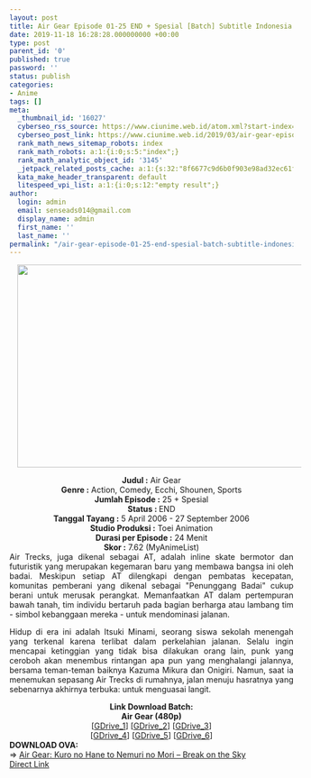 ```yaml
---
layout: post
title: Air Gear Episode 01-25 END + Spesial [Batch] Subtitle Indonesia
date: 2019-11-18 16:28:28.000000000 +00:00
type: post
parent_id: '0'
published: true
password: ''
status: publish
categories:
- Anime
tags: []
meta:
  _thumbnail_id: '16027'
  cyberseo_rss_source: https://www.ciunime.web.id/atom.xml?start-index=3451&max-results=150
  cyberseo_post_link: https://www.ciunime.web.id/2019/03/air-gear-episode-01-25-end-spesial.html
  rank_math_news_sitemap_robots: index
  rank_math_robots: a:1:{i:0;s:5:"index";}
  rank_math_analytic_object_id: '3145'
  _jetpack_related_posts_cache: a:1:{s:32:"8f6677c9d6b0f903e98ad32ec61f8deb";a:2:{s:7:"expires";i:1657086060;s:7:"payload";a:0:{}}}
  kata_make_header_transparent: default
  litespeed_vpi_list: a:1:{i:0;s:12:"empty result";}
author:
  login: admin
  email: senseads014@gmail.com
  display_name: admin
  first_name: ''
  last_name: ''
permalink: "/air-gear-episode-01-25-end-spesial-batch-subtitle-indonesia/"
---
```

<div class="separator" style="clear: both; text-align: center;"><a href="https://1.bp.blogspot.com/-ZwdEE-QQnvA/XTsld6_hxnI/AAAAAAAAcsE/0qyk--6vwEUa3GlurmEndVF8sOC0Pv1zgCLcBGAs/s1600/Air%2BGear.jpg" imageanchor="1" style="margin-left: 1em; margin-right: 1em;"><img border="0" data-original-height="720" data-original-width="1280" height="360" src="{{ site.baseurl }}/assets/2019/11/Air%2BGear.jpg" width="640" /></a></div>
<div class="separator" style="clear: both; text-align: center;"></div>
<p>
<div style="text-align: center;"><b>Judul</b><b><b> </b>:</b> Air Gear</div>
<div style="text-align: center;"><b><b>Genre :</b></b> Action, Comedy, Ecchi, Shounen, Sports</div>
<div style="text-align: center;"><b>Jumlah Episode :</b> 25 + Spesial<br /><b>Status :&nbsp;</b>END<br /><b>Tanggal Tayang :</b> 5 April 2006 - 27 September 2006<br /><b>Studio Produksi :</b> Toei Animation<br /><b>Durasi per Episode :</b> 24 Menit</div>
<div style="text-align: center;"><b>Skor :</b> 7.62 (MyAnimeList)</div>
<div style="text-align: center;"></div>
<div style="text-align: justify;">Air Trecks, juga dikenal sebagai AT, adalah inline skate bermotor dan futuristik yang merupakan kegemaran baru yang membawa bangsa ini oleh badai. Meskipun setiap AT dilengkapi dengan pembatas kecepatan, komunitas pemberani yang dikenal sebagai "Penunggang Badai" cukup berani untuk merusak perangkat. Memanfaatkan AT dalam pertempuran bawah tanah, tim individu bertaruh pada bagian berharga atau lambang tim - simbol kebanggaan mereka - untuk mendominasi jalanan.</p>
<p>Hidup di era ini adalah Itsuki Minami, seorang siswa sekolah menengah yang terkenal karena terlibat dalam perkelahian jalanan. Selalu ingin mencapai ketinggian yang tidak bisa dilakukan orang lain, punk yang ceroboh akan menembus rintangan apa pun yang menghalangi jalannya, bersama teman-teman baiknya Kazuma Mikura dan Onigiri. Namun, saat ia menemukan sepasang Air Trecks di rumahnya, jalan menuju hasratnya yang sebenarnya akhirnya terbuka: untuk menguasai langit.</p></div>
<div style="text-align: justify;"></div>
<div style="text-align: justify;"></div>
<div style="text-align: center;"><b>Link Download Batch:</b></div>
<div style="text-align: center;"><b>Air Gear (480p)</b></div>
<div style="text-align: center;">[<a href="https://drive.google.com/uc?export=download&amp;id=1JATlIr8H0tu7d_Vz3DRKXEvSDfRSl_2t" target="_blank" rel="noopener">GDrive_1</a>] [<a href="https://drive.google.com/uc?export=download&amp;id=0B96Xgrh6DvhRY1gtbEh1bm9aZU0" target="_blank" rel="noopener">GDrive_2</a>] [<a href="https://drive.google.com/uc?export=download&amp;id=1vGA7TLlWVkNfJWzCRxLO-m9wO2WpgjDY" target="_blank" rel="noopener">GDrive_3</a>]<br />[<a href="https://drive.google.com/uc?export=download&amp;id=1kYaS2rOee5IY5cDiN67JCOWL0Uo1jI_Z" target="_blank" rel="noopener">GDrive_4</a>] [<a href="https://drive.google.com/uc?export=download&amp;id=1TQvaWPW2Dod90yxXEBsw0KNQPTXcjStP" target="_blank" rel="noopener">GDrive_5</a>] [<a href="https://drive.google.com/uc?export=download&amp;id=1TYGcn1ddee7y2L6Uw55CWPhHn-BCiX7V" target="_blank" rel="noopener">GDrive_6</a>]
<div style="text-align: left;"></div>
<div style="text-align: left;"></div>
<div style="text-align: left;"><b>DOWNLOAD OVA:</b></div>
<div style="text-align: left;"></div>
<div style="text-align: left;">=&gt;&nbsp;<a href="https://www.ciunime.web.id/2019/07/air-gear-kuro-no-hane-to-nemuri-no-mori.html" target="_blank" rel="noopener">Air Gear: Kuro no Hane to Nemuri no Mori – Break on the Sky</a></div>
<div style="text-align: left;"></div>
</div>
<link rel="stylesheet" href="https://cdnjs.cloudflare.com/ajax/libs/font-awesome/4.7.0/css/font-awesome.min.css" />
<div class="divbtn"> <a href="https://handymansurrender.com/fihup8buzv?key=94550f7ce39444073321dde3b8782f97" class="btn"><i class="fa fa-download"></i> Direct Link</a> </div>
